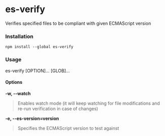 # es-verify

Verifies specified files to be compliant with given ECMAScript version

### Installation

`npm install --global es-verify`

### Usage

es-verify [OPTION]... [GLOB]...

#### Options

**-w, --watch**
> Enables watch mode (it will keep watching for file modifications and re-run verification in case of changes)

**-e, --es-version=version**
> Specifies the ECMAScript version to test against

